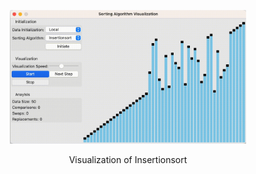 <p align="center">
    <img src="insertionsort-local.gif" width="75%" alt="Visualization of Insertionsort"/>
  </p>
  <p align=center>
  Visualization of Insertionsort
</p>
